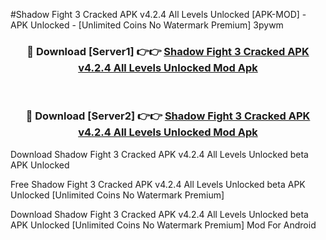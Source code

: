 #Shadow Fight 3 Cracked APK v4.2.4 All Levels Unlocked [APK-MOD] - APK Unlocked - [Unlimited Coins No Watermark Premium] 3pywm



<div align="center">

<h3>🔴 Download [Server1] 👉👉 <a href="https://momento.my/?title=Shadow_Fight_3_Cracked_APK_v4.2.4_All_Levels_Unlocked">Shadow Fight 3 Cracked APK v4.2.4 All Levels Unlocked Mod Apk</a></h3><br>

<h3>🔴 Download [Server2] 👉👉 <a href="https://momento.my/?title=Shadow_Fight_3_Cracked_APK_v4.2.4_All_Levels_Unlocked">Shadow Fight 3 Cracked APK v4.2.4 All Levels Unlocked Mod Apk</a></h3>
</div>



Download Shadow Fight 3 Cracked APK v4.2.4 All Levels Unlocked beta APK Unlocked

Free Shadow Fight 3 Cracked APK v4.2.4 All Levels Unlocked beta APK Unlocked [Unlimited Coins No Watermark Premium]

Download Shadow Fight 3 Cracked APK v4.2.4 All Levels Unlocked beta APK Unlocked [Unlimited Coins No Watermark Premium] Mod For Android
